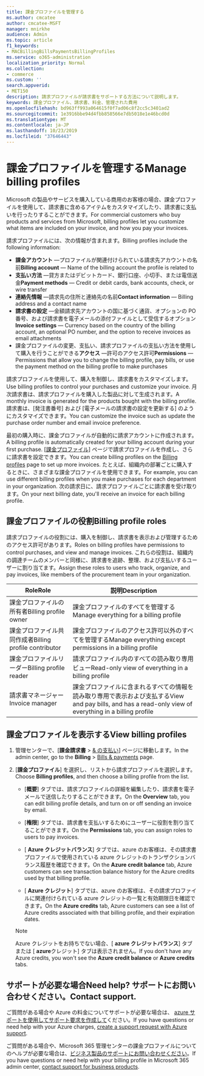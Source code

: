 ```yaml
---
title: 課金プロファイルを管理する
ms.author: cmcatee
author: cmcatee-MSFT
manager: mnirkhe
audience: Admin
ms.topic: article
f1_keywords:
- MACBillingBillsPaymentsBillingProfiles
ms.service: o365-administration
localization_priority: Normal
ms.collection:
- commerce
ms.custom: ''
search.appverid:
- MET150
description: 請求プロファイルが請求書をサポートする方法について説明します。
keywords: 課金プロファイル、請求書、料金、管理された費用
ms.openlocfilehash: bd963ff993a064615f0f7ad06c8f2cc5c3401ad2
ms.sourcegitcommit: 1e3916bbe94d4fbb858566e7db5018e1e46bcd0d
ms.translationtype: MT
ms.contentlocale: ja-JP
ms.lasthandoff: 10/23/2019
ms.locfileid: "37646443"
---
```

# <a name="manage-billing-profiles"></a><span data-ttu-id="48d73-104">課金プロファイルを管理する</span><span class="sxs-lookup"><span data-stu-id="48d73-104">Manage billing profiles</span></span>
<span data-ttu-id="48d73-105">Microsoft の製品やサービスを購入している商用のお客様の場合、課金プロファイルを使用して、請求書に含めるアイテムをカスタマイズしたり、請求書に支払いを行ったりすることができます。</span><span class="sxs-lookup"><span data-stu-id="48d73-105">For commercial customers who buy products and services from Microsoft, billing profiles let you customize what items are included on your invoice, and how you pay your invoices.</span></span>

<span data-ttu-id="48d73-106">請求プロファイルには、次の情報が含まれます。</span><span class="sxs-lookup"><span data-stu-id="48d73-106">Billing profiles include the following information:</span></span>

- <span data-ttu-id="48d73-107">**課金アカウント** &mdash;プロファイルが関連付けられている請求先アカウントの名前</span><span class="sxs-lookup"><span data-stu-id="48d73-107">**Billing account** &mdash; Name of the billing account the profile is related to</span></span>
- <span data-ttu-id="48d73-108">**支払い方法** &mdash;貸方またはデビットカード、銀行口座、小切手、または電信送金</span><span class="sxs-lookup"><span data-stu-id="48d73-108">**Payment methods** &mdash; Credit or debit cards, bank accounts, check, or wire transfer</span></span>
- <span data-ttu-id="48d73-109">**連絡先情報** &mdash;請求先の住所と連絡先の名前</span><span class="sxs-lookup"><span data-stu-id="48d73-109">**Contact information** &mdash; Billing address and a contact name</span></span>
- <span data-ttu-id="48d73-110">**請求書の設定** &mdash;金額請求先アカウントの国に基づく通貨、オプションの PO 番号、および請求書を電子メールの添付ファイルとして受信するオプション</span><span class="sxs-lookup"><span data-stu-id="48d73-110">**Invoice settings** &mdash; Currency based on the country of the billing account, an optional PO number, and the option to receive invoices as email attachments</span></span>
- <span data-ttu-id="48d73-111">課金プロファイルの変更、支払い、請求プロファイルの支払い方法を使用して購入を行うことができる**アクセス** &mdash;許可のアクセス許可</span><span class="sxs-lookup"><span data-stu-id="48d73-111">**Permissions** &mdash; Permissions that allow you to change the billing profile, pay bills, or use the payment method on the billing profile to make purchases</span></span>

<span data-ttu-id="48d73-112">請求プロファイルを使用して、購入を制御し、請求書をカスタマイズします。</span><span class="sxs-lookup"><span data-stu-id="48d73-112">Use billing profiles to control your purchases and customize your invoice.</span></span> <span data-ttu-id="48d73-113">月次請求書は、請求プロファイルを購入した製品に対して生成されます。</span><span class="sxs-lookup"><span data-stu-id="48d73-113">A monthly invoice is generated for the products bought with the billing profile.</span></span> <span data-ttu-id="48d73-114">請求書は、[発注書番号] および [電子メールの請求書の設定を更新する] のようにカスタマイズできます。</span><span class="sxs-lookup"><span data-stu-id="48d73-114">You can customize the invoice such as update the purchase order number and email invoice preference.</span></span>

<span data-ttu-id="48d73-115">最初の購入時に、課金プロファイルが自動的に請求アカウントに作成されます。</span><span class="sxs-lookup"><span data-stu-id="48d73-115">A billing profile is automatically created for your billing account during your first purchase.</span></span> <span data-ttu-id="48d73-116">[<a href="https://go.microsoft.com/fwlink/p/?linkid=2103629" target="_blank">課金プロファイル</a>] ページで請求プロファイルを作成し、さらに請求書を設定できます。</span><span class="sxs-lookup"><span data-stu-id="48d73-116">You can create billing profiles on the <a href="https://go.microsoft.com/fwlink/p/?linkid=2103629" target="_blank">Billing profiles</a> page to set up more invoices.</span></span> <span data-ttu-id="48d73-117">たとえば、組織内の部署ごとに購入するときに、さまざまな課金プロファイルを使用できます。</span><span class="sxs-lookup"><span data-stu-id="48d73-117">For example, you can use different billing profiles when you make purchases for each department in your organization.</span></span> <span data-ttu-id="48d73-118">次の請求日に、請求プロファイルごとに請求書を受け取ります。</span><span class="sxs-lookup"><span data-stu-id="48d73-118">On your next billing date, you'll receive an invoice for each billing profile.</span></span>

## <a name="billing-profile-roles"></a><span data-ttu-id="48d73-119">課金プロファイルの役割</span><span class="sxs-lookup"><span data-stu-id="48d73-119">Billing profile roles</span></span>

<span data-ttu-id="48d73-120">請求プロファイルの役割には、購入を制御し、請求書を表示および管理するためのアクセス許可があります。</span><span class="sxs-lookup"><span data-stu-id="48d73-120">Roles on billing profiles have permissions to control purchases, and view and manage invoices.</span></span> <span data-ttu-id="48d73-121">これらの役割は、組織内の調達チームのメンバーと同様に、請求書を追跡、整理、および支払いするユーザーに割り当てます。</span><span class="sxs-lookup"><span data-stu-id="48d73-121">Assign these roles to users who track, organize, and pay invoices, like members of the procurement team in your organization.</span></span>

| <span data-ttu-id="48d73-122">Role</span><span class="sxs-lookup"><span data-stu-id="48d73-122">Role</span></span>                          | <span data-ttu-id="48d73-123">説明</span><span class="sxs-lookup"><span data-stu-id="48d73-123">Description</span></span>                                                                       |
|-----------------------------  |---------------------------------------------------------------------------------  |
| <span data-ttu-id="48d73-124">課金プロファイルの所有者</span><span class="sxs-lookup"><span data-stu-id="48d73-124">Billing profile owner</span></span>         | <span data-ttu-id="48d73-125">課金プロファイルのすべてを管理する</span><span class="sxs-lookup"><span data-stu-id="48d73-125">Manage everything for a billing profile</span></span>                                           |
| <span data-ttu-id="48d73-126">課金プロファイル共同作成者</span><span class="sxs-lookup"><span data-stu-id="48d73-126">Billing profile contributor</span></span>   | <span data-ttu-id="48d73-127">課金プロファイルのアクセス許可以外のすべてを管理する</span><span class="sxs-lookup"><span data-stu-id="48d73-127">Manage everything except permissions in a billing profile</span></span>                         |
| <span data-ttu-id="48d73-128">課金プロファイルリーダー</span><span class="sxs-lookup"><span data-stu-id="48d73-128">Billing profile reader</span></span>        | <span data-ttu-id="48d73-129">請求プロファイル内のすべての読み取り専用ビュー</span><span class="sxs-lookup"><span data-stu-id="48d73-129">Read-only view of everything in a billing profile</span></span>                                 |
| <span data-ttu-id="48d73-130">請求書マネージャー</span><span class="sxs-lookup"><span data-stu-id="48d73-130">Invoice manager</span></span>               | <span data-ttu-id="48d73-131">課金プロファイルに含まれるすべての情報を読み取り専用で表示および支払する</span><span class="sxs-lookup"><span data-stu-id="48d73-131">View and pay bills, and has a read-only view of everything in a billing profile</span></span>   |

## <a name="view-billing-profiles"></a><span data-ttu-id="48d73-132">課金プロファイルを表示する</span><span class="sxs-lookup"><span data-stu-id="48d73-132">View billing profiles</span></span>

1. <span data-ttu-id="48d73-133">管理センターで、[**課金請求書** \> <a href="https://go.microsoft.com/fwlink/p/?linkid=848039" target="_blank">& の支払い</a>] ページに移動します。</span><span class="sxs-lookup"><span data-stu-id="48d73-133">In the admin center, go to the **Billing** \> <a href="https://go.microsoft.com/fwlink/p/?linkid=848039" target="_blank">Bills & payments</a> page.</span></span>

2. <span data-ttu-id="48d73-134">[**課金プロファイル**] を選択し、リストから請求プロファイルを選択します。</span><span class="sxs-lookup"><span data-stu-id="48d73-134">Choose **Billing profiles**, and then choose a billing profile from the list.</span></span>

    - <span data-ttu-id="48d73-135">[**概要**] タブでは、請求プロファイルの詳細を編集したり、請求書を電子メールで送信したりすることができます。</span><span class="sxs-lookup"><span data-stu-id="48d73-135">On the **Overview** tab, you can edit billing profile details, and turn on or off sending an invoice by email.</span></span>

    - <span data-ttu-id="48d73-136">[**権限**] タブでは、請求書を支払いするためにユーザーに役割を割り当てることができます。</span><span class="sxs-lookup"><span data-stu-id="48d73-136">On the **Permissions** tab, you can assign roles to users to pay invoices.</span></span>

    - <span data-ttu-id="48d73-137">[ **Azure クレジットバランス**] タブでは、azure のお客様は、その請求書プロファイルで使用されている azure クレジットのトランザクションバランス履歴を確認できます。</span><span class="sxs-lookup"><span data-stu-id="48d73-137">On the **Azure credit balance** tab, Azure customers can see transaction balance history for the Azure credits used by that billing profile.</span></span>

    - <span data-ttu-id="48d73-138">[ **Azure クレジット**] タブでは、azure のお客様は、その請求プロファイルに関連付けられている azure クレジットの一覧と有効期限日を確認できます。</span><span class="sxs-lookup"><span data-stu-id="48d73-138">On the **Azure credits** tab, Azure customers can see a list of Azure credits associated with that billing profile, and their expiration dates.</span></span>

    > [!NOTE]
    > <span data-ttu-id="48d73-139">Azure クレジットをお持ちでない場合、[ **azure クレジットバランス**] タブまたは [ **azure**クレジット] タブは表示されません。</span><span class="sxs-lookup"><span data-stu-id="48d73-139">If you don't have any Azure credits, you won't see the **Azure credit balance** or **Azure credits** tabs.</span></span>

## <a name="need-help-contact-support"></a><span data-ttu-id="48d73-140">サポートが必要な場合</span><span class="sxs-lookup"><span data-stu-id="48d73-140">Need help?</span></span> <span data-ttu-id="48d73-141">サポートにお問い合わせください。</span><span class="sxs-lookup"><span data-stu-id="48d73-141">Contact support.</span></span>

<span data-ttu-id="48d73-142">ご質問がある場合や Azure の料金についてサポートが必要な場合は、 <a href="https://portal.azure.com/#blade/Microsoft_Azure_Support/HelpAndSupportBlade/newsupportrequest" target="_blank">azure サポートを使用してサポート要求を作成して</a>ください。</span><span class="sxs-lookup"><span data-stu-id="48d73-142">If you have questions or need help with your Azure charges, <a href="https://portal.azure.com/#blade/Microsoft_Azure_Support/HelpAndSupportBlade/newsupportrequest" target="_blank">create a support request with Azure support</a>.</span></span>

<span data-ttu-id="48d73-143">ご質問がある場合や、Microsoft 365 管理センターの課金プロファイルについてのヘルプが必要な場合は、[ビジネス製品のサポートにお問い合わせください](https://docs.microsoft.com/en-us/office365/admin/contact-support-for-business-products)。</span><span class="sxs-lookup"><span data-stu-id="48d73-143">If you have questions or need help with your billing profile in Microsoft 365 admin center, [contact support for business products](https://docs.microsoft.com/en-us/office365/admin/contact-support-for-business-products).</span></span>